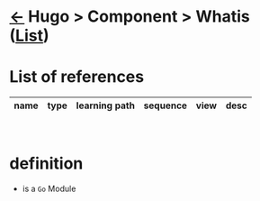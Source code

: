 <head><link rel="stylesheet" href="../../../md.css"/><script src="../../../md.js"></script></head>

[//]: #(Reference)
[Repo_Readme]:  ../README.md
[Item_List]:    ../list/component_list.md

# [&larr;][Repo_Readme] Hugo > Component > Whatis ([List][Item_list])
# List of references
|name|type|learning path|sequence|view|desc|
|-|-|-|-|-|-|
<br>

# definition
- is a `Go` Module

